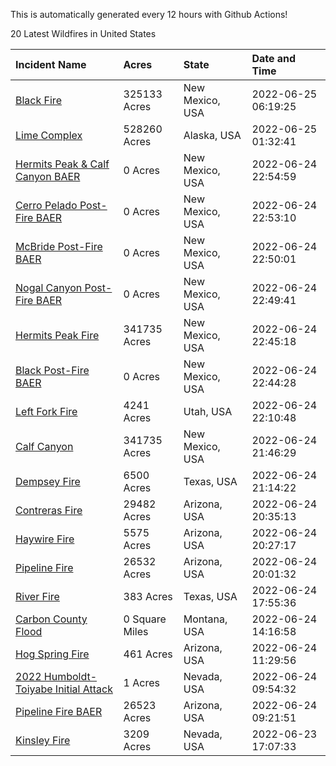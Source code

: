 This is automatically generated every 12 hours with Github Actions!

20 Latest Wildfires in United States

 | Incident Name | Acres | State | Date and Time |
|:---|:---|:---|:---|
| [Black Fire](https://inciweb.nwcg.gov/incident/8103/) | 325133 Acres | New Mexico, USA | 2022-06-25 06:19:25 |
| [Lime Complex](https://inciweb.nwcg.gov/incident/8173/) | 528260 Acres | Alaska, USA | 2022-06-25 01:32:41 |
| [Hermits Peak & Calf Canyon BAER](https://inciweb.nwcg.gov/incident/8104/) | 0 Acres | New Mexico, USA | 2022-06-24 22:54:59 |
| [Cerro Pelado Post-Fire BAER](https://inciweb.nwcg.gov/incident/8118/) | 0 Acres | New Mexico, USA | 2022-06-24 22:53:10 |
| [McBride Post-Fire BAER](https://inciweb.nwcg.gov/incident/8080/) | 0 Acres | New Mexico, USA | 2022-06-24 22:50:01 |
| [Nogal Canyon Post-Fire BAER](https://inciweb.nwcg.gov/incident/8072/) | 0 Acres | New Mexico, USA | 2022-06-24 22:49:41 |
| [Hermits Peak Fire](https://inciweb.nwcg.gov/incident/8049/) | 341735 Acres | New Mexico, USA | 2022-06-24 22:45:18 |
| [Black Post-Fire BAER](https://inciweb.nwcg.gov/incident/8144/) | 0 Acres | New Mexico, USA | 2022-06-24 22:44:28 |
| [Left Fork Fire](https://inciweb.nwcg.gov/incident/8169/) | 4241 Acres | Utah, USA | 2022-06-24 22:10:48 |
| [Calf Canyon](https://inciweb.nwcg.gov/incident/8069/) | 341735 Acres | New Mexico, USA | 2022-06-24 21:46:29 |
| [Dempsey Fire](https://inciweb.nwcg.gov/incident/8174/) | 6500 Acres | Texas, USA | 2022-06-24 21:14:22 |
| [Contreras Fire ](https://inciweb.nwcg.gov/incident/8154/) | 29482 Acres | Arizona, USA | 2022-06-24 20:35:13 |
| [Haywire Fire](https://inciweb.nwcg.gov/incident/8155/) | 5575 Acres | Arizona, USA | 2022-06-24 20:27:17 |
| [Pipeline Fire](https://inciweb.nwcg.gov/incident/8152/) | 26532 Acres | Arizona, USA | 2022-06-24 20:01:32 |
| [River Fire](https://inciweb.nwcg.gov/incident/8175/) | 383 Acres | Texas, USA | 2022-06-24 17:55:36 |
| [Carbon County Flood](https://inciweb.nwcg.gov/incident/8161/) | 0 Square Miles | Montana, USA | 2022-06-24 14:16:58 |
| [Hog Spring Fire](https://inciweb.nwcg.gov/incident/8171/) | 461 Acres | Arizona, USA | 2022-06-24 11:29:56 |
| [2022 Humboldt-Toiyabe Initial Attack](https://inciweb.nwcg.gov/incident/8170/) | 1 Acres | Nevada, USA | 2022-06-24 09:54:32 |
| [Pipeline Fire BAER](https://inciweb.nwcg.gov/incident/8168/) | 26523 Acres | Arizona, USA | 2022-06-24 09:21:51 |
| [Kinsley Fire](https://inciweb.nwcg.gov/incident/8167/) | 3209 Acres | Nevada, USA | 2022-06-23 17:07:33 |
